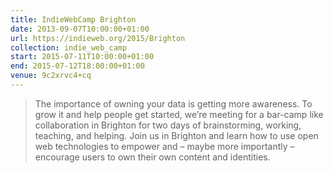 ```yaml
---
title: IndieWebCamp Brighton
date: 2013-09-07T10:00:00+01:00
url: https://indieweb.org/2015/Brighton
collection: indie_web_camp
start: 2015-07-11T10:00:00+01:00
end: 2015-07-12T18:00:00+01:00
venue: 9c2xrvc4+cq
---
```

> The importance of owning your data is getting more awareness. To grow it and help people get started, we’re meeting for a bar-camp like collaboration in Brighton for two days of brainstorming, working, teaching, and helping. Join us in Brighton and learn how to use open web technologies to empower and – maybe more importantly – encourage users to own their own content and identities.
